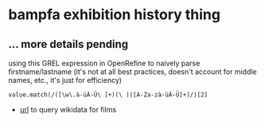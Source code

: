 # bampfa exhibition history thing

## ... more details pending

using this GREL expression in OpenRefine to naively parse firstname/lastname (it's not at all best practices, doesn't account for middle names, etc., it's just for efficiency)

`value.match(/([\w\.à-üÀ-Ü\ ]+)(\ )([A-Za-zà-üÀ-Ü]+)/)[2]`

* [url](https://w.wiki/7b92) to query wikidata for films
